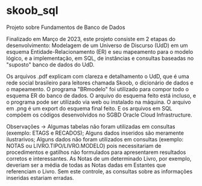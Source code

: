 # skoob_sql
Projeto sobre Fundamentos de Banco de Dados

Finalizado em Março de 2023, este projeto consiste em 2 etapas do desenvolvimento: Modelagem de um Universo de Discurso (UdD) em um esquema Entidade-Relacionamento (ER) e seu mapeamento para o modelo lógico, e a implementação, em SQL, de instâncias e consultas baseadas no "suposto" banco de dados do UdD.

Os arquivos .pdf explicam com clareza e detalhamento o UdD, que é uma rede social brasileiro para leitores chamada Skoob, o dicionário de dados e o mapeamento.
O programa "BRmodelo" foi utilizado para compor todo o esquema ER do banco de dados. O arquivo do esquema feito está incluso, e o programa pode ser utilizado via web ou instalado na máquina. O arquivo em .png é um export do esquema final feito.
E os arquivos em SQL compõem os códigos desenvolvidos no SGBD Oracle Cloud Infrastructure.

Observações ->  Algumas tabelas não foram utilizadas em consultas (exemplo: ETAGS e RECADOS); 
		            Alguns dados inseridos são meramente ilustrarivos;
		            Alguns dados não foram utilizados em consultas (exemplo: NOTAS ou LIVRO.TIPO/LIVRO.MODELO)
		            pois necessitariam de procedimentos e gatilhos não formulados para apresentarem resultados
		            corretos e interessantes. As Notas de um determinado Livro, por exemplo, deveriam ser a
		            média de todas as Notas dadas em Estantes que referenciam o Livro.
		            Sem este controle, as consultas sobre as informações inseridas estariam erradas.
